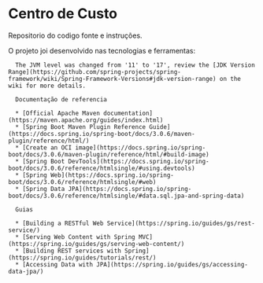 # Centro de Custo
Repositorio do codigo fonte e instruções.

O projeto joi desenvolvido nas tecnologias e ferramentas:
 
      The JVM level was changed from '11' to '17', review the [JDK Version Range](https://github.com/spring-projects/spring-framework/wiki/Spring-Framework-Versions#jdk-version-range) on the wiki for more details.

      Documentação de referencia
      
      * [Official Apache Maven documentation](https://maven.apache.org/guides/index.html)
      * [Spring Boot Maven Plugin Reference Guide](https://docs.spring.io/spring-boot/docs/3.0.6/maven-plugin/reference/html/)
      * [Create an OCI image](https://docs.spring.io/spring-boot/docs/3.0.6/maven-plugin/reference/html/#build-image)
      * [Spring Boot DevTools](https://docs.spring.io/spring-boot/docs/3.0.6/reference/htmlsingle/#using.devtools)
      * [Spring Web](https://docs.spring.io/spring-boot/docs/3.0.6/reference/htmlsingle/#web)
      * [Spring Data JPA](https://docs.spring.io/spring-boot/docs/3.0.6/reference/htmlsingle/#data.sql.jpa-and-spring-data)

      Guias     

      * [Building a RESTful Web Service](https://spring.io/guides/gs/rest-service/)
      * [Serving Web Content with Spring MVC](https://spring.io/guides/gs/serving-web-content/)
      * [Building REST services with Spring](https://spring.io/guides/tutorials/rest/)
      * [Accessing Data with JPA](https://spring.io/guides/gs/accessing-data-jpa/)

